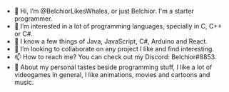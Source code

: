 - 👋 Hi, I’m @BelchiorLikesWhales, or just Belchior. I'm a starter programmer.
- 👀 I’m interested in a lot of programming languages, specially in C, C++ or C#.
- 🌱 I know a few things of Java, JavaScript, C#, Arduino and React.
- 💞️ I’m looking to collaborate on any project I like and find interesting.
- 📫 How to reach me? You can check out my Discord: Belchior#8853.
- 👋 About my personal tastes beside programming stuff, I like a lot of videogames in general, I like animations, movies and cartoons and music.
